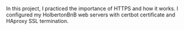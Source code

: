 In this project, I practiced the importance of HTTPS and how it works. I configured my HolbertonBnB web servers with certbot certificate and HAproxy SSL termination.
